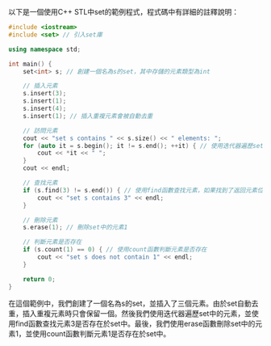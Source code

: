 以下是一個使用C++ STL中set的範例程式，程式碼中有詳細的註釋說明：

```c++
#include <iostream>
#include <set> // 引入set庫

using namespace std;

int main() {
    set<int> s; // 創建一個名為s的set，其中存儲的元素類型為int

    // 插入元素
    s.insert(3);
    s.insert(1);
    s.insert(4);
    s.insert(1); // 插入重複元素會被自動去重

    // 訪問元素
    cout << "set s contains " << s.size() << " elements: ";
    for (auto it = s.begin(); it != s.end(); ++it) { // 使用迭代器遍歷set中的元素
        cout << *it << " ";
    }
    cout << endl;

    // 查找元素
    if (s.find(3) != s.end()) { // 使用find函數查找元素，如果找到了返回元素位置，否則返回set的結尾位置
        cout << "set s contains 3" << endl;
    }

    // 刪除元素
    s.erase(1); // 刪除set中的元素1

    // 判斷元素是否存在
    if (s.count(1) == 0) { // 使用count函數判斷元素是否存在
        cout << "set s does not contain 1" << endl;
    }

    return 0;
}
```

在這個範例中，我們創建了一個名為s的set，並插入了三個元素。由於set自動去重，插入重複元素時只會保留一個。然後我們使用迭代器遍歷set中的元素，並使用find函數查找元素3是否存在於set中。最後，我們使用erase函數刪除set中的元素1，並使用count函數判斷元素1是否存在於set中。
